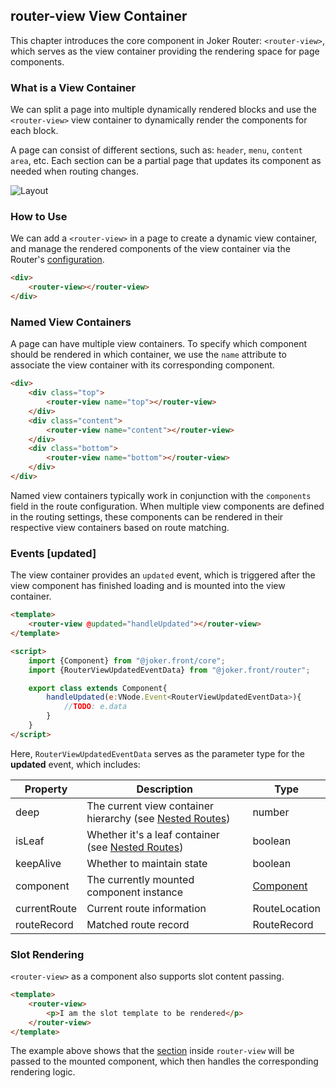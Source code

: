 ## router-view View Container

This chapter introduces the core component in Joker Router: `<router-view>`, which serves as the view container providing the rendering space for page components.

### What is a View Container  

We can split a page into multiple dynamically rendered blocks and use the `<router-view>` view container to dynamically render the components for each block.  

A page can consist of different sections, such as: `header`, `menu`, `content area`, etc. Each section can be a partial page that updates its component as needed when routing changes.  

![Layout](/router/layout.png)  

### How to Use  

We can add a `<router-view>` in a page to create a dynamic view container, and manage the rendered components of the view container via the Router's [configuration](/router/registry).  

```html
<div>  
    <router-view></router-view>  
</div>  
```  

### Named View Containers  

A page can have multiple view containers. To specify which component should be rendered in which container, we use the `name` attribute to associate the view container with its corresponding component.  

```html
<div>  
    <div class="top">  
        <router-view name="top"></router-view>  
    </div>  
    <div class="content">  
        <router-view name="content"></router-view>  
    </div>  
    <div class="bottom">  
        <router-view name="bottom"></router-view>  
    </div>  
</div>  
```  

Named view containers typically work in conjunction with the `components` field in the route configuration. When multiple view components are defined in the routing settings, these components can be rendered in their respective view containers based on route matching.  

### Events [updated]  

The view container provides an `updated` event, which is triggered after the view component has finished loading and is mounted into the view container.  

```html
<template>  
    <router-view @updated="handleUpdated"></router-view>  
</template>  

<script>  
    import {Component} from "@joker.front/core";  
    import {RouterViewUpdatedEventData} from "@joker.front/router";  

    export class extends Component{  
        handleUpdated(e:VNode.Event<RouterViewUpdatedEventData>){  
            //TODO: e.data  
        }  
    }  
</script>  
```  

Here, `RouterViewUpdatedEventData` serves as the parameter type for the **updated** event, which includes:  

| Property     | Description                                                                 | Type                                  |  
| ------------ | -------------------------------------------------------------------------- | ------------------------------------- |  
| deep         | The current view container hierarchy (see [Nested Routes](/router/nested-routes)) | number                                |  
| isLeaf       | Whether it's a leaf container (see [Nested Routes](/router/nested-routes))  | boolean                               |  
| keepAlive    | Whether to maintain state                                                  | boolean                               |  
| component    | The currently mounted component instance                                   | [Component](/base/component-property) |  
| currentRoute | Current route information                                                  | RouteLocation                         |  
| routeRecord  | Matched route record                                                       | RouteRecord                           |  

### Slot Rendering  

`<router-view>` as a component also supports slot content passing.  

```html
<template>  
    <router-view>  
        <p>I am the slot template to be rendered</p>  
    </router-view>  
</template>  
```  

The example above shows that the [section](/base/template-section) inside `router-view` will be passed to the mounted component, which then handles the corresponding rendering logic.